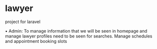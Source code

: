 # lawyer
project for laravel  


•	Admin: To manage information that we will be seen in homepage and manage lawyer profiles need to be seen for searches. Manage schedules and appointment booking slots 
